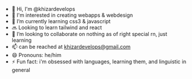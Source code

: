 - 👋 Hi, I'm @khizardevelops
- 👀 I'm interested in creating webapps & webdesign
- 🌱 I’m currently learning css3 & javascript
- 🔜 Looking to learn tailwind and react
- 💞️ I’m looking to collaborate on nothing as of right special rn, just learning
- 📫 can be reached at khizardevelops@gmail.com
- 😄 Pronouns: he/him
- ⚡ Fun fact: i'm obsessed with languages, learning them, and linguistic in general

<!---
khizardevelops/khizardevelops is a ✨ special ✨ repository because its `README.md` (this file) appears on your GitHub profile.
You can click the Preview link to take a look at your changes.
--->
